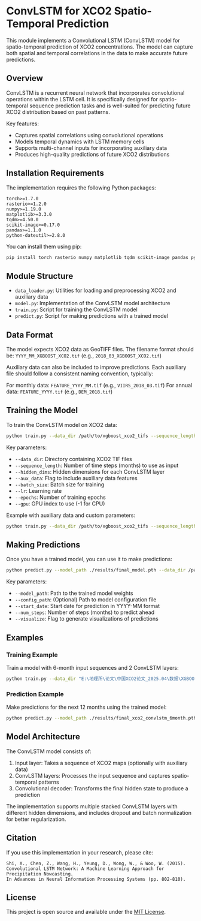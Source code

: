 # ConvLSTM for XCO2 Spatio-Temporal Prediction

This module implements a Convolutional LSTM (ConvLSTM) model for spatio-temporal prediction of XCO2 concentrations. The model can capture both spatial and temporal correlations in the data to make accurate future predictions.

## Overview

ConvLSTM is a recurrent neural network that incorporates convolutional operations within the LSTM cell. It is specifically designed for spatio-temporal sequence prediction tasks and is well-suited for predicting future XCO2 distribution based on past patterns.

Key features:
- Captures spatial correlations using convolutional operations
- Models temporal dynamics with LSTM memory cells
- Supports multi-channel inputs for incorporating auxiliary data
- Produces high-quality predictions of future XCO2 distributions

## Installation Requirements

The implementation requires the following Python packages:

```
torch>=1.7.0
rasterio>=1.2.0
numpy>=1.19.0
matplotlib>=3.3.0
tqdm>=4.50.0
scikit-image>=0.17.0
pandas>=1.1.0
python-dateutil>=2.8.0
```

You can install them using pip:

```bash
pip install torch rasterio numpy matplotlib tqdm scikit-image pandas python-dateutil
```

## Module Structure

- `data_loader.py`: Utilities for loading and preprocessing XCO2 and auxiliary data
- `model.py`: Implementation of the ConvLSTM model architecture
- `train.py`: Script for training the ConvLSTM model
- `predict.py`: Script for making predictions with a trained model

## Data Format

The model expects XCO2 data as GeoTIFF files. The filename format should be:
`YYYY_MM_XGBOOST_XCO2.tif` (e.g., `2018_03_XGBOOST_XCO2.tif`)

Auxiliary data can also be included to improve predictions. Each auxiliary file should follow a consistent naming convention, typically:

For monthly data: `FEATURE_YYYY_MM.tif` (e.g., `VIIRS_2018_03.tif`)
For annual data: `FEATURE_YYYY.tif` (e.g., `DEM_2018.tif`)

## Training the Model

To train the ConvLSTM model on XCO2 data:

```bash
python train.py --data_dir /path/to/xgboost_xco2_tifs --sequence_length 6 --hidden_dims 32 64 --output_dir ./results
```

Key parameters:
- `--data_dir`: Directory containing XCO2 TIF files
- `--sequence_length`: Number of time steps (months) to use as input
- `--hidden_dims`: Hidden dimensions for each ConvLSTM layer
- `--aux_data`: Flag to include auxiliary data features
- `--batch_size`: Batch size for training
- `--lr`: Learning rate
- `--epochs`: Number of training epochs
- `--gpu`: GPU index to use (-1 for CPU)

Example with auxiliary data and custom parameters:

```bash
python train.py --data_dir /path/to/xgboost_xco2_tifs --sequence_length 12 --hidden_dims 64 128 --aux_data --batch_size 8 --lr 0.0005 --epochs 100
```

## Making Predictions

Once you have a trained model, you can use it to make predictions:

```bash
python predict.py --model_path ./results/final_model.pth --data_dir /path/to/xgboost_xco2_tifs --sequence_length 6 --num_steps 12 --output_dir ./predictions --visualize
```

Key parameters:
- `--model_path`: Path to the trained model weights
- `--config_path`: (Optional) Path to model configuration file
- `--start_date`: Start date for prediction in YYYY-MM format
- `--num_steps`: Number of steps (months) to predict ahead
- `--visualize`: Flag to generate visualizations of predictions

## Examples

### Training Example

Train a model with 6-month input sequences and 2 ConvLSTM layers:

```bash
python train.py --data_dir "E:\地理所\论文\中国XCO2论文_2025.04\数据\XGBOOST_XCO2" --sequence_length 6 --hidden_dims 32 64 --aux_data --batch_size 4 --epochs 50 --output_dir ./results --experiment_name xco2_convlstm_6month
```

### Prediction Example

Make predictions for the next 12 months using the trained model:

```bash
python predict.py --model_path ./results/final_xco2_convlstm_6month.pth --data_dir "E:\地理所\论文\中国XCO2论文_2025.04\数据\XGBOOST_XCO2" --sequence_length 6 --start_date 2021-12 --num_steps 12 --output_dir ./predictions --visualize
```

## Model Architecture

The ConvLSTM model consists of:

1. Input layer: Takes a sequence of XCO2 maps (optionally with auxiliary data)
2. ConvLSTM layers: Processes the input sequence and captures spatio-temporal patterns
3. Convolutional decoder: Transforms the final hidden state to produce a prediction

The implementation supports multiple stacked ConvLSTM layers with different hidden dimensions, and includes dropout and batch normalization for better regularization.

## Citation

If you use this implementation in your research, please cite:

```
Shi, X., Chen, Z., Wang, H., Yeung, D., Wong, W., & Woo, W. (2015). 
Convolutional LSTM Network: A Machine Learning Approach for Precipitation Nowcasting. 
In Advances in Neural Information Processing Systems (pp. 802-810).
```

## License

This project is open source and available under the [MIT License](LICENSE). 